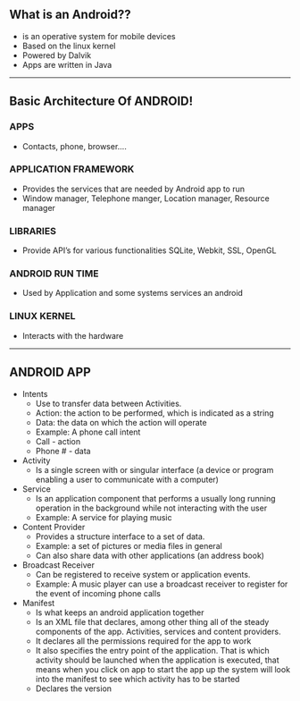 ## What is an Android??
* is an operative system for mobile devices
* Based on the linux kernel
* Powered by Dalvik
* Apps are written in Java

---

## Basic Architecture Of ANDROID!
### APPS
* Contacts, phone, browser….
### APPLICATION FRAMEWORK
* Provides the services that are needed by Android app to run
* Window manager, Telephone manger, Location manager, Resource manager
### LIBRARIES
* Provide API’s for various functionalities SQLite, Webkit, SSL, OpenGL
### ANDROID RUN TIME
* Used by Application and some systems services an android
### LINUX KERNEL
* Interacts with the hardware
---

## ANDROID APP
* Intents
    * Use to transfer data between Activities.
    * Action: the action to be performed, which is indicated as a string
    * Data: the data on which the action will operate
    * Example: A phone call intent
    * Call - action
    * Phone # - data
* Activity 
    * Is a single screen with or singular interface (a device or program enabling a user to communicate with a computer)
* Service 
    * Is an application component that performs a usually long running operation in the background while not interacting with the user
    * Example: A service for playing music
* Content Provider 
    * Provides a structure interface to a set of data.
    * Example: a set of pictures or media files in general 
    * Can also share data with other applications (an address book)
* Broadcast Receiver
    * Can be registered to receive system or application events.
    * Example: A music player can use a broadcast receiver to register for the event of incoming phone calls
* Manifest
    * Is what keeps an android application together
    * Is an XML file that declares, among other thing all of the steady components of the app. Activities, services and content providers.
    * It declares all the permissions required for the app to work
    * It also specifies the entry point of the application. That is which activity should be launched when the application is executed, that means when you click on app to start the app up the system will look into the manifest to see which activity has to be started
    * Declares the version
